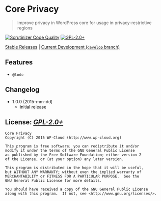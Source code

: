 # Core Privacy
> Improve privacy in WordPress core for usage in privacy-restrictive regions

[![Scrutinizer Code Quality](https://scrutinizer-ci.com/g/wp-cloud/core-privacy/badges/quality-score.png?b=develop)](https://scrutinizer-ci.com/g/wp-cloud/core-privacy/?branch=develop)
[![GPL-2.0+](http://img.shields.io/badge/license-GPL--2.0%2B-green.svg)](http://www.gnu.org/licenses/gpl-2.0.html)

[Stable Releases](https://github.com/wp-cloud/core-privacy/releases) | [Current Development (`develop` branch)](https://github.com/wp-cloud/core-privacy)

## Features
- `@todo`

## Changelog
* 1.0.0 (2015-mm-dd)
  * initial release

## License: _[GPL-2.0+](http://www.gnu.org/licenses/gpl-2.0.html)_

    Core Privacy
    Copyright (C) 2015 WP-Cloud (http://www.wp-cloud.org)

    This program is free software; you can redistribute it and/or
	modify it under the terms of the GNU General Public License
	as published by the Free Software Foundation; either version 2
	of the License, or (at your option) any later version.

	This program is distributed in the hope that it will be useful,
	but WITHOUT ANY WARRANTY; without even the implied warranty of
	MERCHANTABILITY or FITNESS FOR A PARTICULAR PURPOSE.  See the
	GNU General Public License for more details.

	You should have received a copy of the GNU General Public License
	along with this program.  If not, see <http://www.gnu.org/licenses/>.

